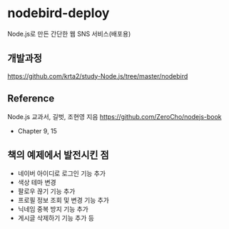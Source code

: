 # nodebird-deploy
Node.js로 만든 간단한 웹 SNS 서비스(배포용)

## 개발과정
https://github.com/krta2/study-Node.js/tree/master/nodebird

## Reference
Node.js 교과서, 길벗, 조현영 지음 https://github.com/ZeroCho/nodejs-book
* Chapter 9, 15

## 책의 예제에서 발전시킨 점
* 네이버 아이디로 로그인 기능 추가
* 색상 테마 변경
* 팔로우 끊기 기능 추가
* 프로필 정보 조회 및 변경 기능 추가
* 닉네임 중복 방지 기능 추가
* 게시글 삭제하기 기능 추가
등